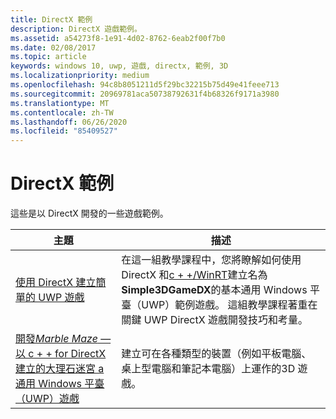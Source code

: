 ```yaml
---
title: DirectX 範例
description: DirectX 遊戲範例。
ms.assetid: a54273f8-1e91-4d02-8762-6eab2f00f7b0
ms.date: 02/08/2017
ms.topic: article
keywords: windows 10, uwp, 遊戲, directx, 範例, 3D
ms.localizationpriority: medium
ms.openlocfilehash: 94c8b8051211d5f29bc32215b75d49e41feee713
ms.sourcegitcommit: 20969781aca50738792631f4b68326f9171a3980
ms.translationtype: MT
ms.contentlocale: zh-TW
ms.lasthandoff: 06/26/2020
ms.locfileid: "85409527"
---
```

# <a name="directx-samples"></a>DirectX 範例

這些是以 DirectX 開發的一些遊戲範例。

|主題|描述|
|-|-|
|[使用 DirectX 建立簡單的 UWP 遊戲](tutorial--create-your-first-uwp-directx-game.md)|在這一組教學課程中，您將瞭解如何使用 DirectX 和[c + +/WinRT](/windows/uwp/cpp-and-winrt-apis/)建立名為**Simple3DGameDX**的基本通用 Windows 平臺（UWP）範例遊戲。 這組教學課程著重在關鍵 UWP DirectX 遊戲開發技巧和考量。|
|[開發*Marble Maze* &mdash; 以 c + + for DirectX 建立的大理石迷宮 a 通用 Windows 平臺（UWP）遊戲](developing-marble-maze-a-windows-store-game-in-cpp-and-directx.md)|建立可在各種類型的裝置（例如平板電腦、桌上型電腦和筆記本電腦）上運作的3D 遊戲。|
